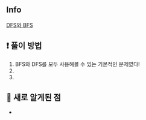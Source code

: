 ## Info
<a href="https://www.acmicpc.net/problem/1260" rel="nofollow">DFS와 BFS</a>

## ❗ 풀이 방법
1. BFS와 DFS를 모두 사용해볼 수 있는 기본적인 문제였다!
2. 
3. 

## 🙂 새로 알게된 점

* 

